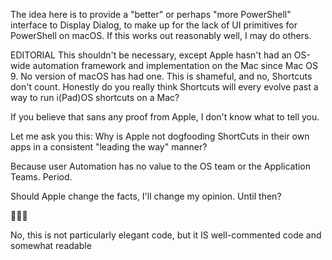 The idea here is to provide a "better" or perhaps "more PowerShell" interface to Display Dialog, to make up for the lack of UI primitives for PowerShell on macOS. If this works out reasonably well, I may do others.

EDITORIAL
This shouldn't be necessary, except Apple hasn't had an OS-wide automation framework and implementation on the Mac since Mac OS 9. No version of macOS has had one. This is shameful, and no, Shortcuts don't count. Honestly do you really think Shortcuts will every evolve past a way to run i(Pad)OS shortcuts on a Mac? 

If you believe that sans any proof from Apple, I don't know what to tell you.

Let me ask you this: Why is Apple not dogfooding ShortCuts in their own apps in a consistent "leading the way" manner?

Because user Automation has no value to the OS team or the Application Teams. Period.

Should Apple change the facts, I'll change my opinion. Until then?

🖕🖕🖕

No, this is not particularly elegant code, but it IS well-commented code and somewhat readable